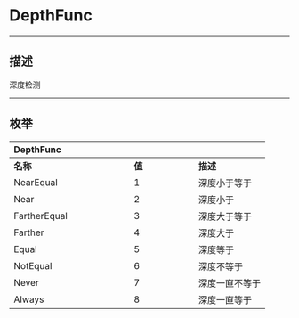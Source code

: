 # DepthFunc

------------------------------------------------------------------------------------------
## 描述

深度检测

------------------------------------------------------------------------------------------
## 枚举

|<div style="width:200px">DepthFunc</div>|<div style="width:100px"></div>|<div style="width:100px"></div>|
|:---|:---|:---|
|**名称**|**值**|**描述**|
|NearEqual|1|深度小于等于|
|Near|2|深度小于|
|FartherEqual|3|深度大于等于|
|Farther|4|深度大于|
|Equal|5|深度等于|
|NotEqual|6|深度不等于|
|Never|7|深度一直不等于|
|Always|8|深度一直等于|
